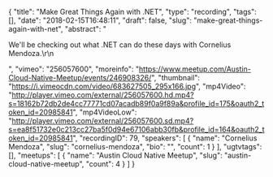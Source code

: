 {
  "title": "Make Great Things Again with .NET",
  "type": "recording",
  "tags": [],
  "date": "2018-02-15T16:48:11",
  "draft": false,
  "slug": "make-great-things-again-with-net",
  "abstract": "<p>We'll be checking out what .NET can do these days with Cornelius Mendoza.\r\n</p>",
  "vimeo": "256057600",
  "moreinfo": "https://www.meetup.com/Austin-Cloud-Native-Meetup/events/246908326/",
  "thumbnail": "https://i.vimeocdn.com/video/683627505_295x166.jpg",
  "mp4Video": "http://player.vimeo.com/external/256057600.hd.mp4?s=18162b72db2de4cc77771cd07acadb89f0a9f89a&profile_id=175&oauth2_token_id=20985841",
  "mp4VideoLow": "http://player.vimeo.com/external/256057600.sd.mp4?s=ea8f51732e0c213cc27ba5f0d94e67106abb30fb&profile_id=164&oauth2_token_id=20985841",
  "recordingID": 79,
  "speakers": [
    {
      "name": "Cornelius Mendoza",
      "slug": "cornelius-mendoza",
      "bio": "",
      "count": 1
    }
  ],
  "ugtvtags": [],
  "meetups": [
    {
      "name": "Austin Cloud Native Meetup",
      "slug": "austin-cloud-native-meetup",
      "count": 4
    }
  ]
}